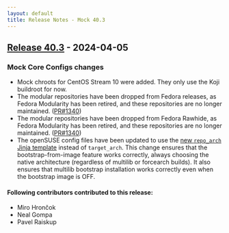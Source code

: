 ```yaml
---
layout: default
title: Release Notes - Mock 40.3
---
```


## [Release 40.3](https://rpm-software-management.github.io/mock/Release-Notes-40.3) - 2024-04-05


### Mock Core Configs changes

- Mock chroots for CentOS Stream 10 were added.
  They only use the Koji buildroot for now.
- The modular repositories have been dropped from Fedora releases,
  as Fedora Modularity has been retired, and these repositories
  are no longer maintained. ([PR#1340][])
- The modular repositories have been dropped from Fedora Rawhide,
  as Fedora Modularity has been retired, and these repositories
  are no longer maintained. ([PR#1340][])
- The openSUSE config files have been updated to use the [new `repo_arch` Jinja
  template](Release-Notes-5.5) instead of `target_arch`.  This change ensures that
  the bootstrap-from-image feature works correctly, always choosing the native
  architecture (regardless of multilib or forcearch builds).  It also ensures that
  multilib bootstrap installation works correctly even when the bootstrap image is
  OFF.


#### Following contributors contributed to this release:

- Miro Hrončok
- Neal Gompa
- Pavel Raiskup


[PR#1340]: https://github.com/rpm-software-management/mock/pull/1340
